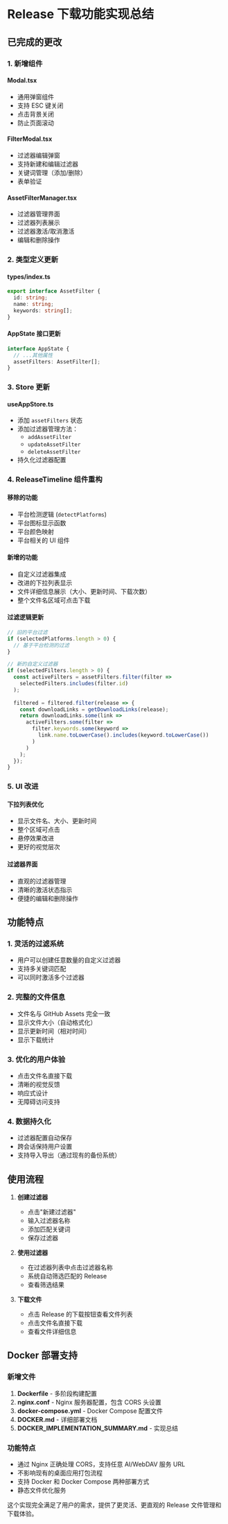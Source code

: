 # Release 下载功能实现总结

## 已完成的更改

### 1. 新增组件

#### Modal.tsx
- 通用弹窗组件
- 支持 ESC 键关闭
- 点击背景关闭
- 防止页面滚动

#### FilterModal.tsx
- 过滤器编辑弹窗
- 支持新建和编辑过滤器
- 关键词管理（添加/删除）
- 表单验证

#### AssetFilterManager.tsx
- 过滤器管理界面
- 过滤器列表展示
- 过滤器激活/取消激活
- 编辑和删除操作

### 2. 类型定义更新

#### types/index.ts
```typescript
export interface AssetFilter {
  id: string;
  name: string;
  keywords: string[];
}
```

#### AppState 接口更新
```typescript
interface AppState {
  // ...其他属性
  assetFilters: AssetFilter[];
}
```

### 3. Store 更新

#### useAppStore.ts
- 添加 `assetFilters` 状态
- 添加过滤器管理方法：
  - `addAssetFilter`
  - `updateAssetFilter` 
  - `deleteAssetFilter`
- 持久化过滤器配置

### 4. ReleaseTimeline 组件重构

#### 移除的功能
- 平台检测逻辑 (`detectPlatforms`)
- 平台图标显示函数
- 平台颜色映射
- 平台相关的 UI 组件

#### 新增的功能
- 自定义过滤器集成
- 改进的下拉列表显示
- 文件详细信息展示（大小、更新时间、下载次数）
- 整个文件名区域可点击下载

#### 过滤逻辑更新
```typescript
// 旧的平台过滤
if (selectedPlatforms.length > 0) {
  // 基于平台检测的过滤
}

// 新的自定义过滤器
if (selectedFilters.length > 0) {
  const activeFilters = assetFilters.filter(filter => 
    selectedFilters.includes(filter.id)
  );
  
  filtered = filtered.filter(release => {
    const downloadLinks = getDownloadLinks(release);
    return downloadLinks.some(link => 
      activeFilters.some(filter => 
        filter.keywords.some(keyword => 
          link.name.toLowerCase().includes(keyword.toLowerCase())
        )
      )
    );
  });
}
```

### 5. UI 改进

#### 下拉列表优化
- 显示文件名、大小、更新时间
- 整个区域可点击
- 悬停效果改进
- 更好的视觉层次

#### 过滤器界面
- 直观的过滤器管理
- 清晰的激活状态指示
- 便捷的编辑和删除操作

## 功能特点

### 1. 灵活的过滤系统
- 用户可以创建任意数量的自定义过滤器
- 支持多关键词匹配
- 可以同时激活多个过滤器

### 2. 完整的文件信息
- 文件名与 GitHub Assets 完全一致
- 显示文件大小（自动格式化）
- 显示更新时间（相对时间）
- 显示下载统计

### 3. 优化的用户体验
- 点击文件名直接下载
- 清晰的视觉反馈
- 响应式设计
- 无障碍访问支持

### 4. 数据持久化
- 过滤器配置自动保存
- 跨会话保持用户设置
- 支持导入导出（通过现有的备份系统）

## 使用流程

1. **创建过滤器**
   - 点击"新建过滤器"
   - 输入过滤器名称
   - 添加匹配关键词
   - 保存过滤器

2. **使用过滤器**
   - 在过滤器列表中点击过滤器名称
   - 系统自动筛选匹配的 Release
   - 查看筛选结果

3. **下载文件**
   - 点击 Release 的下载按钮查看文件列表
   - 点击文件名直接下载
   - 查看文件详细信息

## Docker 部署支持

### 新增文件
1. **Dockerfile** - 多阶段构建配置
2. **nginx.conf** - Nginx 服务器配置，包含 CORS 头设置
3. **docker-compose.yml** - Docker Compose 配置文件
4. **DOCKER.md** - 详细部署文档
5. **DOCKER_IMPLEMENTATION_SUMMARY.md** - 实现总结

### 功能特点
- 通过 Nginx 正确处理 CORS，支持任意 AI/WebDAV 服务 URL
- 不影响现有的桌面应用打包流程
- 支持 Docker 和 Docker Compose 两种部署方式
- 静态文件优化服务

这个实现完全满足了用户的需求，提供了更灵活、更直观的 Release 文件管理和下载体验。